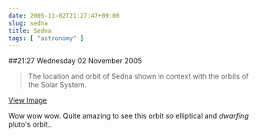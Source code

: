 ```yaml
---
date: 2005-11-02T21:27:47+09:00
slug: sedna
title: Sedna
tags: [ "astronomy" ]
---
```


##21:27 Wednesday 02 November 2005

> The location and orbit of Sedna shown in context with the orbits of the Solar System.

[View Image](https://www.space.com/php/multimedia/imagedisplay/img_display.php?pic=h_sedna_orbit_02.jpg&cap=The+location+and+orbit+of+the+new+object+is+shown+in+context+with+the+orbits+of+the+Solar+System%2C+known+asteroids+and+Kuiper+belt+objects%2C+and+the+hypothesized+Oort+cloud+of+distant+objects+orbiting+the+Sun.+CREDIT%3ANASA%2FJPL-Caltech%2FR.+Hurt+%28SSC-Caltech%29.)

Wow wow wow. Quite amazing to see this orbit *so* elliptical and *dwarfing* pluto's orbit..  

